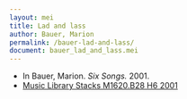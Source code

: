 ```yaml
---
layout: mei
title: Lad and lass
author: Bauer, Marion
permalink: /bauer-lad-and-lass/
document: bauer_lad_and_lass.mei
---
```


- In Bauer, Marion. *Six Songs.* 2001.
- <a href="https://tufts-primo.hosted.exlibrisgroup.com/permalink/f/bnf7qa/01TUN_ALMA21107568650003851" target="_blank">Music Library Stacks M1620.B28 H6 2001</a>
